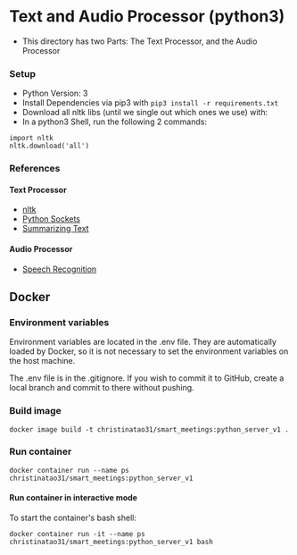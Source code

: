 # Text and Audio Processor (python3)

* This directory has two Parts: The Text Processor, and the Audio Processor


### Setup

* Python Version: 3
* Install Dependencies via pip3 with `pip3 install -r requirements.txt`
* Download all nltk libs (until we single out which ones we use) with:
* In a python3 Shell, run the following 2 commands: 
```
import nltk
nltk.download('all')
```

### References

#### Text Processor

* [nltk](https://www.datacamp.com/community/tutorials/text-analytics-beginners-nltk)
* [Python Sockets](https://realpython.com/python-sockets/)
* [Summarizing Text](https://stackabuse.com/text-summarization-with-nltk-in-python/)

#### Audio Processor

* [Speech Recognition](https://cloud.ibm.com/docs/services/speech-to-text?topic=speech-to-text-http#HTTP-basic)

## Docker

### Environment variables

Environment variables are located in the .env file. They are automatically loaded by Docker, so it is not necessary to set the environment variables on the host machine.

The .env file is in the .gitignore. If you wish to commit it to GitHub, create a local branch and commit to there without pushing.

### Build image

`docker image build -t christinatao31/smart_meetings:python_server_v1 .`

### Run container

`docker container run --name ps christinatao31/smart_meetings:python_server_v1`

#### Run container in interactive mode

To start the container's bash shell:

`docker container run -it --name ps christinatao31/smart_meetings:python_server_v1 bash`
